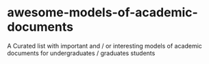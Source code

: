 # awesome-models-of-academic-documents
A Curated list with important and / or interesting models of academic documents for undergraduates / graduates students
